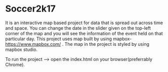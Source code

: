 # Soccer2k17
It is an interactive map based project for data that is spread out across time and space. 
You can change the date in the slider given on the top-left corner of the map and you will see the information of the event held on that particular day.
This project uses map built by using mapbox- https://www.mapbox.com/ . The map in the project is styled by using mapbox studio.

To run the project --> open the index.html on your browser(preferrably Chrome).
